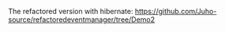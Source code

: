 The refactored version with hibernate: https://github.com/Juho-source/refactoredeventmanager/tree/Demo2
